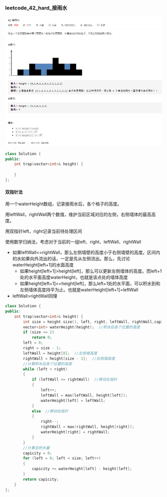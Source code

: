 ### leetcode_42_hard_接雨水

![image-20201215161600850](leetcode_42_hard_接雨水.assets/image-20201215161600850.png)

```c++
class Solution {
public:
    int trap(vector<int>& height) {

    }
};
```

#### 双指针法

用一个waterHeight数组，记录接雨水后，各个格子的高度。

用leftWall，rightWall两个数值，维护当前区域对应的左侧，右侧墙体的最高高度。

用双指针left，right记录当前待处理区间

使用数学归纳法，考虑对于当前的一组left、right、leftWall、rightWall

- 如果leftWall<=rightWall，那么左侧墙壁的高度小于右侧墙壁的高度。区间内的水如果向外流出的话，一定是先从左侧流出。那么，先讨论waterHeight[left+1]的水面高度
  - 如果height[left+1]>height[left]，那么可以更新左侧墙体的高度。而left+1处的水平面高度waterHeight，也就是该点处的墙体高度
  - 如果height[left+1]<=height[left]，那么left+1处的水平面，可以积水到和左侧墙体高度持平为止。也就是waterHeight[left+1]=leftWall
- leftWall>rightWall同理

```c++
class Solution {
public:
	int trap(vector<int>& height) {
		int size = height.size(), left, right, leftWall, rightWall,capicity;
		vector<int> waterHeight(height);  //积水后各个位置的高度
		if (size <= 2)
			return 0;
		left = 0;
		right = size - 1;
		leftWall = height[0];  //左侧墙高度
		rightWall = height[size - 1];  //右侧墙高度
		//计算积水后各个位置的高度
		while (left < right)
		{
			if (leftWall <= rightWall)  //移动左指针
			{
				left++;
				leftWall = max(leftWall, height[left]);
				waterHeight[left] = leftWall;
			}
			else  //移动右指针
			{
				right--;
				rightWall = max(rightWall, height[right]);
				waterHeight[right] = rightWall;
			}
		}
		//计算总积水量
		capicity = 0;
		for (left = 0; left < size; left++)
		{
			capicity += waterHeight[left] - height[left];
		}
		return capicity;
	}
};
```

